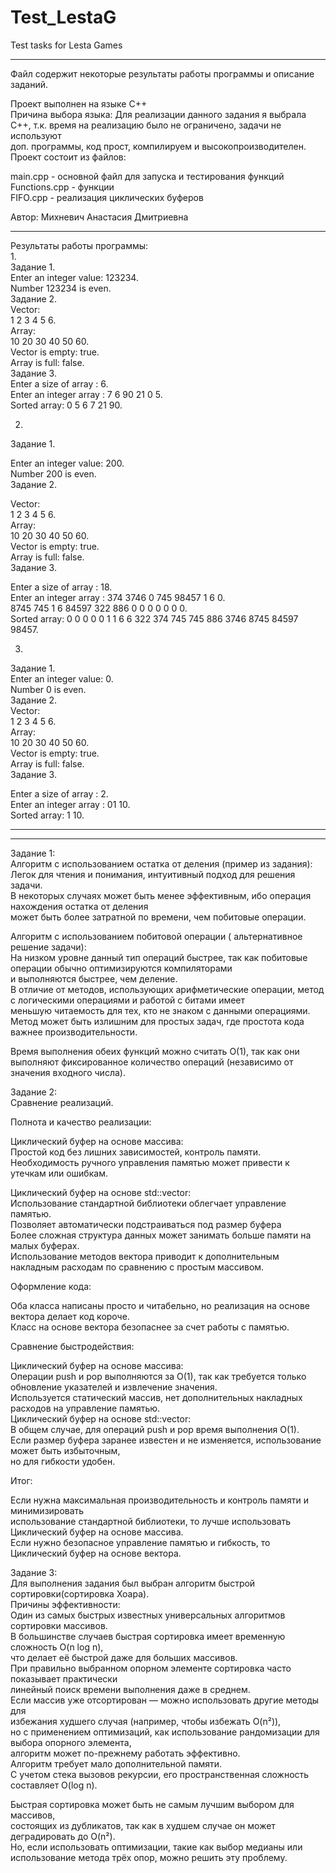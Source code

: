 # Test_LestaG
 Test tasks for Lesta Games 
**********************************************************************  

Файл содержит некоторые результаты работы программы и описание заданий.  

Проект выполнен на языке C++  
Причина выбора языка: Для реализации данного задания я выбрала  
C++, т.к. время на реализацию было не ограничено, задачи не используют  
доп. программы, код прост, компилируем и высокопроизводителен.  
Проект состоит из файлов:  

main.cpp - основной файл для запуска и тестирования функций  
Functions.cpp - функции  
FIFO.cpp - реализация циклических буферов  

Автор: Михневич Анастасия Дмитриевна  

**********************************************************************  
Результаты работы программы:  
1.  
Задание 1.    
Enter an integer value:   123234.   
Number  123234  is even.    
Задание 2.    
Vector:    
1
2
3
4
5
6.  
Array:  
10
20
30
40
50
60.  
Vector is empty: true.   
Array is full: false.    
Задание 3.   
Enter a size of array  :   6.   
Enter an integer array :   7 6 90 21 0 5.   
Sorted array: 0 5 6 7 21 90.      

2.    
Задание 1.    

Enter an integer value:   200.   
Number  200  is even.  
Задание 2.  

Vector:   
1
2
3
4
5
6.   
Array:   
10
20
30
40
50
60.   
Vector is empty: true.   
Array is full: false.   
Задание 3.  

Enter a size of array  :   18.   
Enter an integer array :   374 3746 0 745 98457 1 6 0.   
8745 745 1 6 84597 322 886 0 0 0 0 0 0 0.   
Sorted array: 0 0 0 0 0 1 1 6 6 322 374 745 745 886 3746 8745 84597 98457.   

3.  
Задание 1.   
Enter an integer value:   0.   
Number  0  is even.  
Задание 2.    
Vector:    
1
2
3
4
5
6.   
Array:   
10
20
30
40
50
60.   
Vector is empty: true.   
Array is full: false.   
Задание 3.   

Enter a size of array  :   2.   
Enter an integer array :   01 10.   
Sorted array: 1 10.   
**********************************  
**********************************  

Задание 1:   
  Алгоритм с использованием остатка от деления (пример из задания):  
       Легок для чтения и понимания, интуитивный подход для решения задачи.  
       В некоторых случаях может быть менее эффективным, ибо операция нахождения остатка от деления  
      может быть более затратной по времени, чем побитовые операции.    

  Алгоритм с использованием побитовой операции ( альтернативное решение задачи):  
       На низком уровне данный тип операций быстрее, так как побитовые операции обычно оптимизируются компиляторами  
      и выполняются быстрее, чем деление.  
       В отличие от методов, использующих арифметические операции, метод с логическими операциями и работой с битами имеет  
      меньшую читаемость для тех, кто не знаком с данными операциями.  
       Метод может быть излишним для простых задач, где простота кода важнее производительности.  

  Время выполнения обеих функций можно считать O(1), так как они выполняют фиксированное количество операций (независимо от значения входного числа).  

Задание 2:  
Сравнение реализаций.  

 Полнота и качество реализации:  

Циклический буфер на основе массива:  
    Простой  код без лишних зависимостей, контроль памяти.  
    Необходимость ручного управления памятью может привести к утечкам или ошибкам.   
	
Циклический буфер на основе std::vector:  
   Использование стандартной библиотеки облегчает управление памятью.  
   Позволяет автоматически подстраиваться под размер буфера  
   Более сложная структура данных может занимать больше памяти на малых буферах.  
   Использование методов вектора  приводит к дополнительным  
   накладным расходам по сравнению с простым массивом.  

 Оформление кода:  

 Оба класса написаны просто и читабельно, но реализация на основе вектора делает код короче.  
 Класс на основе вектора безопаснее за счет работы с памятью.  

 Сравнение быстродействия:  

Циклический буфер на основе массива:  
 Операции push и pop выполняются за O(1), так как требуется только обновление указателей и извлечение значения.  
 Используется статический массив, нет дополнительных накладных расходов на управление памятью.  
Циклический буфер на основе std::vector:  
  В общем случае, для операций push и pop время выполнения  O(1).  
  Если размер буфера заранее известен и не изменяется, использование  может быть избыточным,  
  но для гибкости удобен.  

Итог:  

 Если нужна максимальная производительность и контроль памяти и минимизировать  
 использование стандартной библиотеки, то лучше использовать   
   Циклический буфер на основе массива.  
 Если нужно безопасное управление памятью и  гибкость, то   
   Циклический буфер на основе вектора.  


Задание 3:  
 Для выполнения задания был выбран алгоритм быстрой сортировки(сортировка Хоара).  
 Причины эффективности:  
 Один из самых быстрых известных универсальных алгоритмов сортировки массивов.  
 В большинстве случаев быстрая сортировка имеет временную сложность O(n log n),   
 что делает её быстрой даже для больших массивов.  
 При правильно выбранном опорном элементе сортировка часто показывает практически   
 линейный поиск времени выполнения даже в среднем.  
 Если массив уже отсортирован — можно использовать другие методы для   
 избежания худшего случая (например, чтобы избежать O(n²)),  
 но с применением оптимизаций, как использование рандомизации для выбора опорного элемента,   
 алгоритм может по-прежнему работать эффективно.  
 Алгоритм требует мало дополнительной памяти.   
 С учетом стека вызовов рекурсии, его пространственная сложность составляет O(log n).  
 
 Быстрая сортировка может быть не самым лучшим выбором для массивов,   
 состоящих из дубликатов, так как в худшем случае он может деградировать до O(n²).  
 Но, если использовать оптимизации, такие как выбор медианы или использование метода трёх опор, можно решить эту проблему.  


